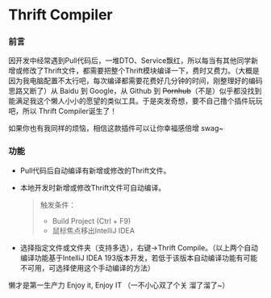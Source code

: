 # Thrift Compiler

### 前言

因开发中经常遇到Pull代码后，一堆DTO、Service飘红，所以每当有其他同学新增或修改了Thrift文件，都需要把整个Thrift模块编译一下，费时又费力。（大概是因为我电脑配置不太行吧，每次编译都需要花费好几分钟的时间，刚整理好的编码思路又断了）从 Baidu 到 Google，从 Github 到 ~~Pornhub~~（不是）似乎都没找到能满足我这个懒人小小的愿望的类似工具。于是突发奇想，要不自己撸个插件玩玩吧，所以  Thrift Compiler诞生了！

如果你也有我同样的烦恼，相信这款插件可以让你幸福感倍增 swag~

### 功能

- Pull代码后自动编译有新增或修改的Thrift文件。

- 本地开发时新增或修改Thrift文件可自动编译。

  > 触发条件：
  >
  > - Build Project (Ctrl + F9)
  > - 鼠标焦点移出IntelliJ IDEA

- 选择指定文件或文件夹（支持多选），右键->Thrift Compile。（以上两个自动编译功能基于IntelliJ IDEA 193版本开发，若低于该版本自动编译功能有可能不可用，可选择使用这个手动编译的方法）



懒才是第一生产力  Enjoy it, Enjoy IT （一不小心双了个关 溜了溜了~）

